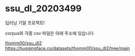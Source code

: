 # ssu_dl_20203499


딥러닝 기말 프로젝트!

corpus와 각종 csv 파일은 아래 주소에 있습니다

[thomm00/ssu_dl2
](https://huggingface.co/datasets/thomm00/ssu_dl2/tree/main)https://huggingface.co/datasets/thomm00/ssu_dl2/tree/main
